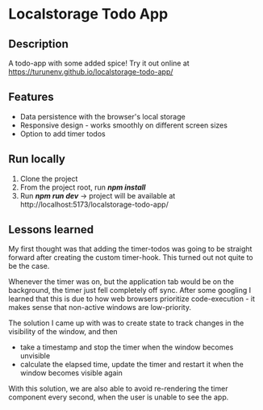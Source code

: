 # Localstorage Todo App

## Description

A todo-app with some added spice! Try it out online at https://turunenv.github.io/localstorage-todo-app/

## Features

- Data persistence with the browser's local storage
- Responsive design - works smoothly on different screen sizes
- Option to add timer todos

## Run locally
1. Clone the project
2. From the project root, run _**npm install**_
3. Run _**npm run dev**_ -> project will be available at http://localhost:5173/localstorage-todo-app/

## Lessons learned
My first thought was that adding the timer-todos was going to be straight forward after creating the custom timer-hook. This turned out not quite to be the case. 

Whenever the timer was on, but the application tab would be on the background, the timer just fell completely off sync. After some googling I learned that this is due to how web browsers prioritize code-execution - it makes sense that non-active windows are low-priority. 

The solution I came up with was to create state to track changes in the visibility of the window, and then

- take a timestamp and stop the timer when the window becomes unvisible
- calculate the elapsed time, update the timer and restart it when the window becomes visible again

With this solution, we are also able to avoid re-rendering the timer component every second, when the user is unable to see the app.



